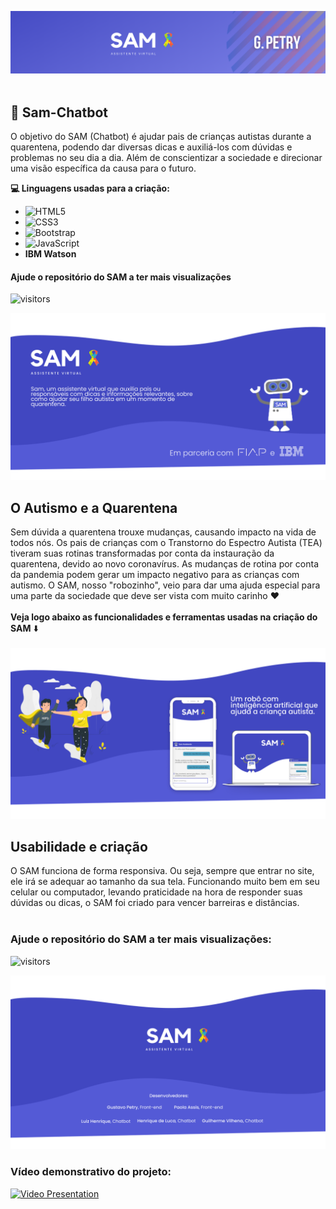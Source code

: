 ![Sam_Cover](https://github.com/GustavoPetry/Sam-Chatbot/blob/master/Sam_Cover.png)
<br />
<br />
## 🤖 Sam-Chatbot
O objetivo do SAM (Chatbot) é ajudar pais de crianças autistas durante a quarentena, podendo dar diversas dicas e auxiliá-los com dúvidas e problemas no seu dia a dia. Além de conscientizar a sociedade e direcionar uma visão específica da causa para o futuro.

**💻 Linguagens usadas para a criação:**

- ![HTML5](https://img.shields.io/badge/-HTML5-E34F26?style=flat-square&logo=html5&logoColor=white)<br />
- ![CSS3](https://img.shields.io/badge/-CSS3-1572B6?style=flat-square&logo=css3)<br />
- ![Bootstrap](https://img.shields.io/badge/-Bootstrap-563D7C?style=flat-square&logo=bootstrap)<br />
- ![JavaScript](https://img.shields.io/badge/-JavaScript-black?style=flat-square&logo=javascript)<br />
- **IBM Watson**<br />

#### Ajude o repositório do SAM a ter mais visualizações
![visitors](https://visitor-badge.laobi.icu/badge?page_id=GustavoPetry)

![Sam_Opening](https://github.com/GustavoPetry/Sam-Chatbot/blob/master/Sam_Opening.png)
## O Autismo e a Quarentena
Sem dúvida a quarentena trouxe mudanças, causando impacto na vida de todos nós. Os pais de crianças com o Transtorno do Espectro Autista (TEA) tiveram suas rotinas transformadas por conta da
instauração da quarentena, devido ao novo coronavírus. As mudanças de rotina por conta da pandemia podem
gerar um impacto negativo para as crianças com autismo. O SAM, nosso "robozinho", veio para dar uma ajuda especial para uma parte da sociedade que deve ser vista com muito carinho ❤️<br /><br />**Veja logo abaixo as funcionalidades e ferramentas usadas na criação do SAM** ⬇️
<br />
<br />
![Sam_Desktop_Mobile](https://github.com/GustavoPetry/Sam-Chatbot/blob/master/Sam_Desktop_Mobile.png)
## Usabilidade e criação
O SAM funciona de forma responsiva. Ou seja, sempre que entrar no site, ele irá se adequar ao tamanho da sua tela. Funcionando muito bem em seu celular ou computador, levando praticidade na hora de responder suas dúvidas ou dicas, o SAM foi criado para vencer barreiras e distâncias.<br /><br />

### Ajude o repositório do SAM a ter mais visualizações:
![visitors](https://visitor-badge.laobi.icu/badge?page_id=Sam-Chatbot.id)



![Sam_Ending](https://github.com/GustavoPetry/Sam-Chatbot/blob/master/Sam_Ending.png)
<br />
### Vídeo demonstrativo do projeto:
[![Video Presentation](http://img.youtube.com/vi/iLWidlVNfIE/0.jpg)](http://www.youtube.com/watch?v=iLWidlVNfIE "Video Presentation")

